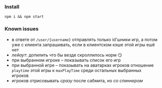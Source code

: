 ### Install

`npm i && npm start`

### Known issues

* в ответе от `/user/{username}` отправлять только id'шники игр, а потом уже с клиента запрашивать, если в клиентском кэше этой игры ешё нет
* *лейаут*: допилить что бы везде скроллилось норм 😏
* при выбранном игроке – показывать список его игр
* при выбранной игре – показывать на аватарках игроков отношение `playtime` этой игры к `maxPlayTime` среди остальных выбранных игроков
* игроков отрисовывать *сразу* после сабмита, но *со спиннером*
